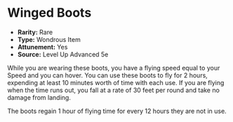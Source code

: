 # Winged Boots

- **Rarity:** Rare
- **Type:** Wondrous Item
- **Attunement:** Yes
- **Source:** Level Up Advanced 5e

While you are wearing these boots, you have a flying speed equal to your Speed and you can hover. You can use these boots to fly for 2 hours, expending at least 10 minutes worth of time with each use. If you are flying when the time runs out, you fall at a rate of 30 feet per round and take no damage from landing.

The boots regain 1 hour of flying time for every 12 hours they are not in use.
